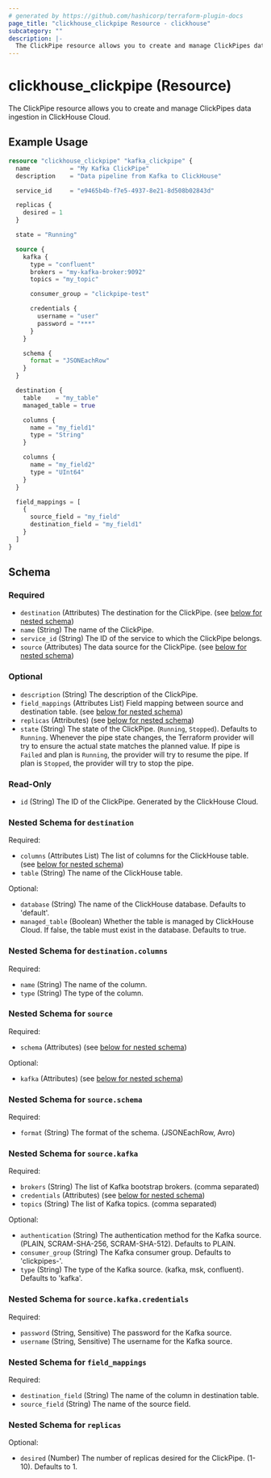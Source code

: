 ```yaml
---
# generated by https://github.com/hashicorp/terraform-plugin-docs
page_title: "clickhouse_clickpipe Resource - clickhouse"
subcategory: ""
description: |-
  The ClickPipe resource allows you to create and manage ClickPipes data ingestion in ClickHouse Cloud.
---
```


# clickhouse_clickpipe (Resource)

The ClickPipe resource allows you to create and manage ClickPipes data ingestion in ClickHouse Cloud.

## Example Usage

```terraform
resource "clickhouse_clickpipe" "kafka_clickpipe" {
  name           = "My Kafka ClickPipe"
  description    = "Data pipeline from Kafka to ClickHouse"

  service_id     = "e9465b4b-f7e5-4937-8e21-8d508b02843d"

  replicas {
    desired = 1
  }

  state = "Running"

  source {
    kafka {
      type = "confluent"
      brokers = "my-kafka-broker:9092"
      topics = "my_topic"

      consumer_group = "clickpipe-test"

      credentials {
        username = "user"
        password = "***"
      }
    }

    schema {
      format = "JSONEachRow"
    }
  }

  destination {
    table    = "my_table"
    managed_table = true

    columns {
      name = "my_field1"
      type = "String"
    }

    columns {
      name = "my_field2"
      type = "UInt64"
    }
  }

  field_mappings = [
    {
      source_field = "my_field"
      destination_field = "my_field1"
    }
  ]
}
```

<!-- schema generated by tfplugindocs -->
## Schema

### Required

- `destination` (Attributes) The destination for the ClickPipe. (see [below for nested schema](#nestedatt--destination))
- `name` (String) The name of the ClickPipe.
- `service_id` (String) The ID of the service to which the ClickPipe belongs.
- `source` (Attributes) The data source for the ClickPipe. (see [below for nested schema](#nestedatt--source))

### Optional

- `description` (String) The description of the ClickPipe.
- `field_mappings` (Attributes List) Field mapping between source and destination table. (see [below for nested schema](#nestedatt--field_mappings))
- `replicas` (Attributes) (see [below for nested schema](#nestedatt--replicas))
- `state` (String) The state of the ClickPipe. (`Running`, `Stopped`). Defaults to `Running`. Whenever the pipe state changes, the Terraform provider will try to ensure the actual state matches the planned value. If pipe is `Failed` and plan is `Running`, the provider will try to resume the pipe. If plan is `Stopped`, the provider will try to stop the pipe.

### Read-Only

- `id` (String) The ID of the ClickPipe. Generated by the ClickHouse Cloud.

<a id="nestedatt--destination"></a>
### Nested Schema for `destination`

Required:

- `columns` (Attributes List) The list of columns for the ClickHouse table. (see [below for nested schema](#nestedatt--destination--columns))
- `table` (String) The name of the ClickHouse table.

Optional:

- `database` (String) The name of the ClickHouse database. Defaults to 'default'.
- `managed_table` (Boolean) Whether the table is managed by ClickHouse Cloud. If false, the table must exist in the database. Defaults to true.

<a id="nestedatt--destination--columns"></a>
### Nested Schema for `destination.columns`

Required:

- `name` (String) The name of the column.
- `type` (String) The type of the column.



<a id="nestedatt--source"></a>
### Nested Schema for `source`

Required:

- `schema` (Attributes) (see [below for nested schema](#nestedatt--source--schema))

Optional:

- `kafka` (Attributes) (see [below for nested schema](#nestedatt--source--kafka))

<a id="nestedatt--source--schema"></a>
### Nested Schema for `source.schema`

Required:

- `format` (String) The format of the schema. (JSONEachRow, Avro)


<a id="nestedatt--source--kafka"></a>
### Nested Schema for `source.kafka`

Required:

- `brokers` (String) The list of Kafka bootstrap brokers. (comma separated)
- `credentials` (Attributes) (see [below for nested schema](#nestedatt--source--kafka--credentials))
- `topics` (String) The list of Kafka topics. (comma separated)

Optional:

- `authentication` (String) The authentication method for the Kafka source. (PLAIN, SCRAM-SHA-256, SCRAM-SHA-512). Defaults to PLAIN.
- `consumer_group` (String) The Kafka consumer group. Defaults to 'clickpipes-<ID>'.
- `type` (String) The type of the Kafka source. (kafka, msk, confluent). Defaults to 'kafka'.

<a id="nestedatt--source--kafka--credentials"></a>
### Nested Schema for `source.kafka.credentials`

Required:

- `password` (String, Sensitive) The password for the Kafka source.
- `username` (String, Sensitive) The username for the Kafka source.




<a id="nestedatt--field_mappings"></a>
### Nested Schema for `field_mappings`

Required:

- `destination_field` (String) The name of the column in destination table.
- `source_field` (String) The name of the source field.


<a id="nestedatt--replicas"></a>
### Nested Schema for `replicas`

Optional:

- `desired` (Number) The number of replicas desired for the ClickPipe. (1-10). Defaults to 1.
